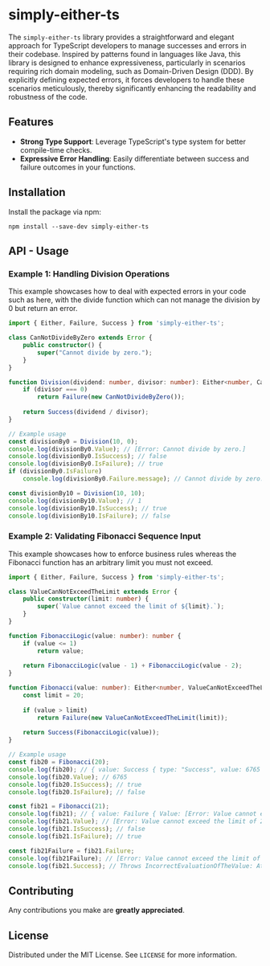 # simply-either-ts

The `simply-either-ts` library provides a straightforward and elegant approach for TypeScript developers to manage successes and errors in their codebase. Inspired by patterns found in languages like Java, this library is designed to enhance expressiveness, particularly in scenarios requiring rich domain modeling, such as Domain-Driven Design (DDD). By explicitly defining expected errors, it forces developers to handle these scenarios meticulously, thereby significantly enhancing the readability and robustness of the code.

## Features

-   **Strong Type Support**: Leverage TypeScript's type system for better compile-time checks.
-   **Expressive Error Handling**: Easily differentiate between success and failure outcomes in your functions.

## Installation

Install the package via npm:

```npm install --save-dev simply-either-ts```

## API - Usage

### Example 1: Handling Division Operations

This example showcases how to deal with expected errors in your code such as here, with the divide function which can not manage the division by 0 but return an error.

```typescript
import { Either, Failure, Success } from 'simply-either-ts';

class CanNotDivideByZero extends Error {
    public constructor() {
        super("Cannot divide by zero.");
    }
}

function Division(dividend: number, divisor: number): Either<number, CanNotDivideByZero> {
    if (divisor === 0)
        return Failure(new CanNotDivideByZero());
        
    return Success(dividend / divisor);
}

// Example usage
const divisionBy0 = Division(10, 0);
console.log(divisionBy0.Value); // [Error: Cannot divide by zero.]
console.log(divisionBy0.IsSuccess); // false
console.log(divisionBy0.IsFailure); // true
if (divisionBy0.IsFailure)
    console.log(divisionBy0.Failure.message); // Cannot divide by zero.

const divisionBy10 = Division(10, 10);
console.log(divisionBy10.Value); // 1
console.log(divisionBy10.IsSuccess); // true
console.log(divisionBy10.IsFailure); // false
```

### Example 2: Validating Fibonacci Sequence Input

This example showcases how to enforce business rules whereas the Fibonacci function has an arbitrary limit you must not exceed.

```typescript
import { Either, Failure, Success } from 'simply-either-ts';

class ValueCanNotExceedTheLimit extends Error {
    public constructor(limit: number) {
        super(`Value cannot exceed the limit of ${limit}.`);
    }
}

function FibonacciLogic(value: number): number {
    if (value <= 1)
	    return value;
	    
    return FibonacciLogic(value - 1) + FibonacciLogic(value - 2);
}

function Fibonacci(value: number): Either<number, ValueCanNotExceedTheLimit> {
    const limit = 20;
    
    if (value > limit)
        return Failure(new ValueCanNotExceedTheLimit(limit));
        
    return Success(FibonacciLogic(value));
}

// Example usage
const fib20 = Fibonacci(20);
console.log(fib20); // { value: Success { type: "Success", value: 6765 } }
console.log(fib20.Value); // 6765
console.log(fib20.IsSuccess); // true
console.log(fib20.IsFailure); // false

const fib21 = Fibonacci(21);
console.log(fib21); // { value: Failure { Value: [Error: Value cannot exceed the limit of 20.] } }
console.log(fib21.Value); // [Error: Value cannot exceed the limit of 20.]
console.log(fib21.IsSuccess); // false
console.log(fib21.IsFailure); // true

const fib21Failure = fib21.Failure;
console.log(fib21Failure); // [Error: Value cannot exceed the limit of 20.]
console.log(fib21.Success); // Throws IncorrectEvaluationOfTheValue: Attempt to evaluate a failure as a success.
```

## Contributing

Any contributions you make are **greatly appreciated**.

## License

Distributed under the MIT License. See `LICENSE` for more information.